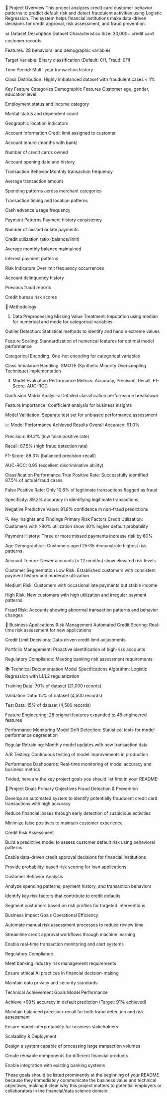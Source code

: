 🎯 Project Overview
This project analyzes credit card customer behavior patterns to predict default risk and detect fraudulent activities using Logistic Regression. The system helps financial institutions make data-driven decisions for credit approval, risk assessment, and fraud prevention.

📊 Dataset Description
Dataset Characteristics
Size: 30,000+ credit card customer records

Features: 28 behavioral and demographic variables

Target Variable: Binary classification (Default: 0/1, Fraud: 0/1)

Time Period: Multi-year transaction history

Class Distribution: Highly imbalanced dataset with fraudulent cases < 1%

Key Feature Categories
Demographic Features
Customer age, gender, education level

Employment status and income category

Marital status and dependent count

Geographic location indicators

Account Information
Credit limit assigned to customer

Account tenure (months with bank)

Number of credit cards owned

Account opening date and history

Transaction Behavior
Monthly transaction frequency

Average transaction amount

Spending patterns across merchant categories

Transaction timing and location patterns

Cash advance usage frequency

Payment Patterns
Payment history consistency

Number of missed or late payments

Credit utilization ratio (balance/limit)

Average monthly balance maintained

Interest payment patterns

Risk Indicators
Overlimit frequency occurrences

Account delinquency history

Previous fraud reports

Credit bureau risk scores

🔬 Methodology
1. Data Preprocessing
Missing Value Treatment: Imputation using median for numerical and mode for categorical variables

Outlier Detection: Statistical methods to identify and handle extreme values

Feature Scaling: Standardization of numerical features for optimal model performance

Categorical Encoding: One-hot encoding for categorical variables

Class Imbalance Handling: SMOTE (Synthetic Minority Oversampling Technique) implementation


3. Model Evaluation
Performance Metrics: Accuracy, Precision, Recall, F1-Score, AUC-ROC

Confusion Matrix Analysis: Detailed classification performance breakdown

Feature Importance: Coefficient analysis for business insights

Model Validation: Separate test set for unbiased performance assessment

📈 Model Performance
Achieved Results
Overall Accuracy: 91.0%

Precision: 89.2% (low false positive rate)

Recall: 87.5% (high fraud detection rate)

F1-Score: 88.3% (balanced precision-recall)

AUC-ROC: 0.93 (excellent discriminative ability)

Classification Performance
True Positive Rate: Successfully identified 87.5% of actual fraud cases

False Positive Rate: Only 10.8% of legitimate transactions flagged as fraud

Specificity: 89.2% accuracy in identifying legitimate transactions

Negative Predictive Value: 91.8% confidence in non-fraud predictions

🔍 Key Insights and Findings
Primary Risk Factors
Credit Utilization: Customers with >80% utilization show 40% higher default probability

Payment History: Three or more missed payments increase risk by 60%

Age Demographics: Customers aged 25-35 demonstrate highest risk patterns

Account Tenure: Newer accounts (< 12 months) show elevated risk levels


Customer Segmentation
Low Risk: Established customers with consistent payment history and moderate utilization

Medium Risk: Customers with occasional late payments but stable income

High Risk: New customers with high utilization and irregular payment patterns

Fraud Risk: Accounts showing abnormal transaction patterns and behavior changes

🎯 Business Applications
Risk Management
Automated Credit Scoring: Real-time risk assessment for new applications

Credit Limit Decisions: Data-driven credit limit adjustments

Portfolio Management: Proactive identification of high-risk accounts

Regulatory Compliance: Meeting banking risk assessment requirements

📚 Technical Documentation
Model Specifications
Algorithm: Logistic Regression with L1/L2 regularization

Training Data: 70% of dataset (21,000 records)

Validation Data: 15% of dataset (4,500 records)

Test Data: 15% of dataset (4,500 records)

Feature Engineering: 28 original features expanded to 45 engineered features

Performance Monitoring
Model Drift Detection: Statistical tests for model performance degradation

Regular Retraining: Monthly model updates with new transaction data

A/B Testing: Continuous testing of model improvements in production

Performance Dashboards: Real-time monitoring of model accuracy and business metrics

Tvided, here are the key project goals you should list first in your README:

🎯 Project Goals
Primary Objectives
Fraud Detection & Prevention

Develop an automated system to identify potentially fraudulent credit card transactions with high accuracy

Reduce financial losses through early detection of suspicious activities

Minimize false positives to maintain customer experience

Credit Risk Assessment

Build a predictive model to assess customer default risk using behavioral patterns

Enable data-driven credit approval decisions for financial institutions

Provide probability-based risk scoring for loan applications

Customer Behavior Analysis

Analyze spending patterns, payment history, and transaction behaviors

Identify key risk factors that contribute to credit defaults

Segment customers based on risk profiles for targeted interventions

Business Impact Goals
Operational Efficiency

Automate manual risk assessment processes to reduce review time

Streamline credit approval workflows through machine learning

Enable real-time transaction monitoring and alert systems

Regulatory Compliance

Meet banking industry risk management requirements

Ensure ethical AI practices in financial decision-making

Maintain data privacy and security standards

Technical Achievement Goals
Model Performance

Achieve >90% accuracy in default prediction (Target: 91% achieved)

Maintain balanced precision-recall for both fraud detection and risk assessment

Ensure model interpretability for business stakeholders

Scalability & Deployment

Design a system capable of processing large transaction volumes

Create reusable components for different financial products

Enable integration with existing banking systems

These goals should be listed prominently at the beginning of your README because they immediately communicate the business value and technical objectives, making it clear why this project matters to potential employers or collaborators in the financial/data science domain.
